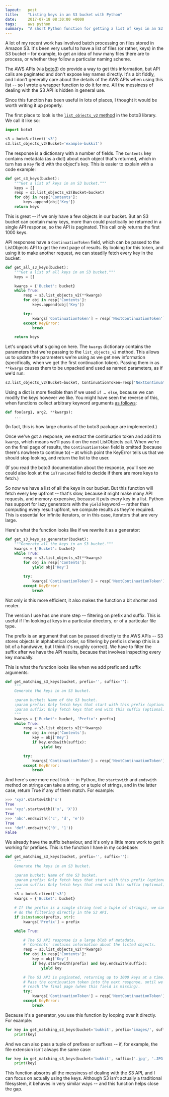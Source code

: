 ```yaml
---
layout:   post
title:    "Listing keys in an S3 bucket with Python"
date:     2017-07-18 08:30:00 +0000
tags:     aws python
summary:  "A short Python function for getting a list of keys in an S3 bucket."
---
```


A lot of my recent work has involved batch processing on files stored in Amazon S3.
It's been very useful to have a list of files (or rather, keys) in the S3 bucket – for example, to get an idea of how many files there are to process, or whether they follow a particular naming scheme.

The AWS APIs (via [boto3][boto3]) do provide a way to get this information, but API calls are paginated and don't expose key names directly.
It's a bit fiddly, and I don't generally care about the details of the AWS APIs when using this list -- so I wrote a wrapper function to do it for me.
All the messiness of dealing with the S3 API is hidden in general use.

Since this function has been useful in lots of places, I thought it would be worth writing it up properly.

<!-- summary -->

The first place to look is the [`list_objects_v2` method][list_objects] in the boto3 library.
We call it like so:

```python
import boto3

s3 = boto3.client('s3')
s3.list_objects_v2(Bucket='example-bukkit')
```

The response is a dictionary with a number of fields.
The `Contents` key contains metadata (as a dict) about each object that's returned, which in turn has a `Key` field with the object's key.
This is easier to explain with a code example:

```python
def get_s3_keys(bucket):
    """Get a list of keys in an S3 bucket."""
    keys = []
    resp = s3.list_objects_v2(Bucket=bucket)
    for obj in resp['Contents']:
        keys.append(obj['Key'])
    return keys
```

This is great -- if we only have a few objects in our bucket.
But an S3 bucket can contain many keys, more than could practically be returned in a single API response, so the API is paginated.
This call only returns the first 1000&nbsp;keys.

API responses have a `ContinuationToken` field, which can be passed to the ListObjects API to get the next page of results.
By looking for this token, and using it to make another request, we can steadily fetch every key in the bucket:

```python
def get_all_s3_keys(bucket):
    """Get a list of all keys in an S3 bucket."""
    keys = []

    kwargs = {'Bucket': bucket}
    while True:
        resp = s3.list_objects_v2(**kwargs)
        for obj in resp['Contents']:
            keys.append(obj['Key'])

        try:
            kwargs['ContinuationToken'] = resp['NextContinuationToken']
        except KeyError:
            break

    return keys
```

Let's unpack what's going on here.
The `kwargs` dictionary contains the parameters that we're passing to the `list_objects_v2` method.
This allows us to update the parameters we're using as we get new information (specifically, when we get the first continuation token).
Passing them in as `**kwargs` causes them to be unpacked and used as named parameters, as if we'd run:

```python
s3.list_objects_v2(Bucket=bucket, ContinuationToken=resp['NextContinuationToken'])
```

Using a dict is more flexible than if we used `if … else`, because we can modify the keys however we like.
You might have seen the reverse of this, when functions collect arbitrary keyword arguments [as follows][kwargs]:

```python
def foo(arg1, arg2, **kwargs):
    ...
```

(In fact, this is how large chunks of the boto3 package are implemented.)

Once we've got a response, we extract the continuation token and add it to `kwargs`, which means we'll pass it on the next ListObjects call.
When we're on the final page of results, the `ContinuationToken` field is omitted (because there's nowhere to continue to) – at which point the KeyError tells us that we should stop looking, and return the list to the user.

(If you read the boto3 documentation about the response, you'll see we could also look at the `isTruncated` field to decide if there are more keys to fetch.)

So now we have a list of all the keys in our bucket.
But this function will fetch every key upfront -- that's slow, because it might make many API requests, and memory-expensive, because it puts every key in a list.
Python has support for lazy generators with the `yield` keyword -- rather than computing every result upfront, we compute results as they're required.
This is essential for infinite iterators, or in this case, iterators that are very large.

Here's what the function looks like if we rewrite it as a generator:

```python
def get_s3_keys_as_generator(bucket):
    """Generate all the keys in an S3 bucket."""
    kwargs = {'Bucket': bucket}
    while True:
        resp = s3.list_objects_v2(**kwargs)
        for obj in resp['Contents']:
            yield obj['Key']

        try:
            kwargs['ContinuationToken'] = resp['NextContinuationToken']
        except KeyError:
            break
```

Not only is this more efficient, it also makes the function a bit shorter and neater.

The version I use has one more step -- filtering on prefix and suffix.
This is useful if I'm looking at keys in a particular directory, or of a particular file type.

The prefix is an argument that can be passed directly to the AWS APIs -- S3 stores objects in alphabetical order, so filtering by prefix is cheap (this is a bit of a handwave, but I think it's roughly correct).
We have to filter the suffix after we have the API results, because that involves inspecting every key manually.

This is what the function looks like when we add prefix and suffix arguments:

```python
def get_matching_s3_keys(bucket, prefix='', suffix=''):
    """
    Generate the keys in an S3 bucket.

    :param bucket: Name of the S3 bucket.
    :param prefix: Only fetch keys that start with this prefix (optional).
    :param suffix: Only fetch keys that end with this suffix (optional).
    """
    kwargs = {'Bucket': bucket, 'Prefix': prefix}
    while True:
        resp = s3.list_objects_v2(**kwargs)
        for obj in resp['Contents']:
            key = obj['Key']
            if key.endswith(suffix):
                yield key

        try:
            kwargs['ContinuationToken'] = resp['NextContinuationToken']
        except KeyError:
            break
```

And here's one more neat trick -- in Python, the `startswith` and `endswith` method on strings can take a string, or a tuple of strings, and in the latter case, return True if any of them match.
For example:

```python
>>> 'xyz'.startswith('x')
True
>>> 'xyz'.startswith(('x', 'X'))
True
>>> 'abc'.endswith(('c', 'd', 'e'))
True
>>> 'def'.endswith(('0', '1'))
False
```

We already have the suffix behaviour, and it's only a little more work to get it working for prefixes.
This is the function I have in my codebase:

```python
def get_matching_s3_keys(bucket, prefix='', suffix=''):
    """
    Generate the keys in an S3 bucket.

    :param bucket: Name of the S3 bucket.
    :param prefix: Only fetch keys that start with this prefix (optional).
    :param suffix: Only fetch keys that end with this suffix (optional).
    """
    s3 = boto3.client('s3')
    kwargs = {'Bucket': bucket}

    # If the prefix is a single string (not a tuple of strings), we can
    # do the filtering directly in the S3 API.
    if isinstance(prefix, str):
        kwargs['Prefix'] = prefix

    while True:

        # The S3 API response is a large blob of metadata.
        # 'Contents' contains information about the listed objects.
        resp = s3.list_objects_v2(**kwargs)
        for obj in resp['Contents']:
            key = obj['Key']
            if key.startswith(prefix) and key.endswith(suffix):
                yield key

        # The S3 API is paginated, returning up to 1000 keys at a time.
        # Pass the continuation token into the next response, until we
        # reach the final page (when this field is missing).
        try:
            kwargs['ContinuationToken'] = resp['NextContinuationToken']
        except KeyError:
            break
```

Because it's a generator, you use this function by looping over it directly.
For example:

```python
for key in get_matching_s3_keys(bucket='bukkit', prefix='images/', suffix='.jpg'):
    print(key)
```

And we can also pass a tuple of prefixes or suffixes -- if, for example, the file extension isn't always the same case:

```python
for key in get_matching_s3_keys(bucket='bukkit', suffix=('.jpg', '.JPG')):
    print(key)
```

This function absorbs all the messiness of dealing with the S3 API, and I can focus on actually using the keys.
Although S3 isn't actually a traditional filesystem, it behaves in very similar ways -- and this function helps close the gap.

[boto3]: https://github.com/boto/boto3
[list_objects]: https://boto3.readthedocs.io/en/stable/reference/services/s3.html#S3.Client.list_objects_v2
[kwargs]: https://stackoverflow.com/q/36901/1558022
